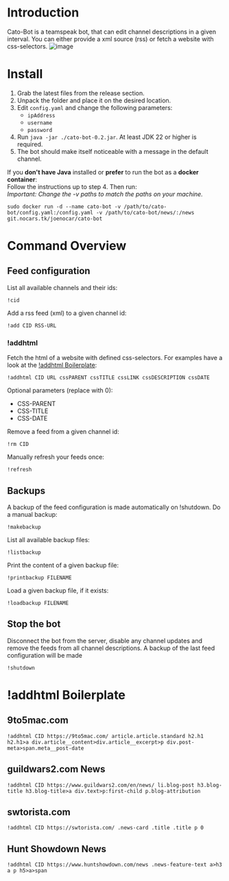# Introduction
Cato-Bot is a teamspeak bot, that can edit channel descriptions in a given interval. You can either provide a xml source (rss) or fetch a website with css-selectors.
![image](https://media.nocars.tk/cato-screenshot.png)

# Install
1. Grab the latest files from the release section.
2. Unpack the folder and place it on the desired location.
3. Edit `config.yaml` and change the following parameters:
    - `ipAddress`
    - `username`
    - `password`
4. Run `java -jar ./cato-bot-0.2.jar`. At least JDK 22 or higher is required.
5. The bot should make itself noticeable with a message in the default channel.

If you **don't have Java** installed or **prefer** to run the bot as a **docker container**:\
Follow the instructions up to step 4. Then run:\
_Important: Change the -v paths to match the paths on your machine._
```
sudo docker run -d --name cato-bot -v /path/to/cato-bot/config.yaml:/config.yaml -v /path/to/cato-bot/news/:/news git.nocars.tk/joenocar/cato-bot
```

# Command Overview
## Feed configuration
List all available channels and their ids:
```
!cid
```
Add a rss feed (xml) to a given channel id:
```
!add CID RSS-URL
```
### !addhtml
Fetch the html of a website with defined css-selectors. For examples have a look at the [!addhtml Boilerplate](#addhtml-boilerplate):
```
!addhtml CID URL cssPARENT cssTITLE cssLINK cssDESCRIPTION cssDATE
```
Optional parameters (replace with 0):
- CSS-PARENT
- CSS-TITLE
- CSS-DATE

Remove a feed from a given channel id:
```
!rm CID
```
Manually refresh your feeds once:
```
!refresh
```

## Backups
A backup of the feed configuration is made automatically on !shutdown.
Do a manual backup:
```
!makebackup
```
List all available backup files:
```
!listbackup
```
Print the content of a given backup file:
```
!printbackup FILENAME
```
Load a given backup file, if it exists:
```
!loadbackup FILENAME
```

## Stop the bot
Disconnect the bot from the server, disable any channel updates and remove the feeds from all channel descriptions. A backup of the last feed configuration will be made
```
!shutdown
```

# !addhtml Boilerplate
## 9to5mac.com
```
!addhtml CID https://9to5mac.com/ article.article.standard h2.h1 h2.h1>a div.article__content>div.article__excerpt>p div.post-meta>span.meta__post-date
```
## guildwars2.com News
```
!addhtml CID https://www.guildwars2.com/en/news/ li.blog-post h3.blog-title h3.blog-title>a div.text>p:first-child p.blog-attribution
```
## swtorista.com
```
!addhtml CID https://swtorista.com/ .news-card .title .title p 0
```
## Hunt Showdown News
```
!addhtml CID https://www.huntshowdown.com/news .news-feature-text a>h3 a p h5>a>span
```